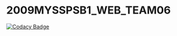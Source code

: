 # 2009MYSSPSB1_WEB_TEAM06

[![Codacy Badge](https://api.codacy.com/project/badge/Grade/7ed416efc1b84210a375773f9c14aaf6)](https://app.codacy.com/gh/99002541/2009MYSSPSB1_WEB_TEAM06?utm_source=github.com&utm_medium=referral&utm_content=99002541/2009MYSSPSB1_WEB_TEAM06&utm_campaign=Badge_Grade)